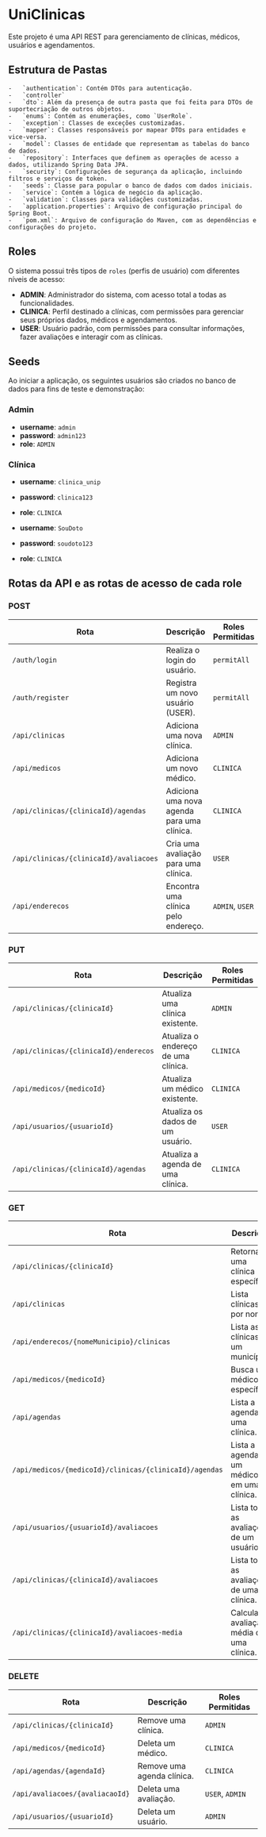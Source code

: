 # UniClinicas

Este projeto é uma API REST para gerenciamento de clínicas, médicos, usuários e agendamentos.

## Estrutura de Pastas

    -   `authentication`: Contém DTOs para autenticação.
    -   `controller`
    -   `dto`: Além da presença de outra pasta que foi feita para DTOs de suportecriação de outros objetos.
    -   `enums`: Contém as enumerações, como `UserRole`.
    -   `exception`: Classes de exceções customizadas.
    -   `mapper`: Classes responsáveis por mapear DTOs para entidades e vice-versa.
    -   `model`: Classes de entidade que representam as tabelas do banco de dados.
    -   `repository`: Interfaces que definem as operações de acesso a dados, utilizando Spring Data JPA.
    -   `security`: Configurações de segurança da aplicação, incluindo filtros e serviços de token.
    -   `seeds`: Classe para popular o banco de dados com dados iniciais.
    -   `service`: Contém a lógica de negócio da aplicação.
    -   `validation`: Classes para validações customizadas.
    -   `application.properties`: Arquivo de configuração principal do Spring Boot.
    -   `pom.xml`: Arquivo de configuração do Maven, com as dependências e configurações do projeto.

## Roles

O sistema possui três tipos de `roles` (perfis de usuário) com diferentes níveis de acesso:

-   **ADMIN**: Administrador do sistema, com acesso total a todas as funcionalidades.
-   **CLINICA**: Perfil destinado a clínicas, com permissões para gerenciar seus próprios dados, médicos e agendamentos.
-   **USER**: Usuário padrão, com permissões para consultar informações, fazer avaliações e interagir com as clínicas.

## Seeds

Ao iniciar a aplicação, os seguintes usuários são criados no banco de dados para fins de teste e demonstração:

### Admin

-   **username**: `admin`
-   **password**: `admin123`
-   **role**: `ADMIN`

### Clínica

-   **username**: `clinica_unip`
-   **password**: `clinica123`
-   **role**: `CLINICA`

-   **username**: `SouDoto`
-   **password**: `soudoto123`
-   **role**: `CLINICA`

## Rotas da API e as rotas de acesso de cada role

### POST

| Rota                                           | Descrição                                         | Roles Permitidas |
| ---------------------------------------------- | ------------------------------------------------- | ---------------- |
| `/auth/login`                                  | Realiza o login do usuário.                       | `permitAll`      |
| `/auth/register`                               | Registra um novo usuário (USER).                  | `permitAll`      |
| `/api/clinicas`                                | Adiciona uma nova clínica.                        | `ADMIN`          |
| `/api/medicos`                                 | Adiciona um novo médico.                          | `CLINICA`        |
| `/api/clinicas/{clinicaId}/agendas`            | Adiciona uma nova agenda para uma clínica.        | `CLINICA`        |
| `/api/clinicas/{clinicaId}/avaliacoes`         | Cria uma avaliação para uma clínica.              | `USER`           |
| `/api/enderecos`                               | Encontra uma clínica pelo endereço.               | `ADMIN`, `USER`  |

### PUT

| Rota                                 | Descrição                                 | Roles Permitidas |
| ------------------------------------ | ----------------------------------------- | ---------------- |
| `/api/clinicas/{clinicaId}`          | Atualiza uma clínica existente.           | `ADMIN`          |
| `/api/clinicas/{clinicaId}/enderecos` | Atualiza o endereço de uma clínica.       | `CLINICA`        |
| `/api/medicos/{medicoId}`            | Atualiza um médico existente.             | `CLINICA`        |
| `/api/usuarios/{usuarioId}`          | Atualiza os dados de um usuário.          | `USER`           |
| `/api/clinicas/{clinicaId}/agendas`  | Atualiza a agenda de uma clínica.         | `CLINICA`        |

### GET

| Rota                                                           | Descrição                                          | Roles Permitidas        |
| -------------------------------------------------------------- | -------------------------------------------------- | ----------------------- |
| `/api/clinicas/{clinicaId}`                                    | Retorna uma clínica específica.                    | `ADMIN`, `CLINICA`, `USER` |
| `/api/clinicas`                                                | Lista clínicas por nome.                           | `ADMIN`, `USER`         |
| `/api/enderecos/{nomeMunicipio}/clinicas`                      | Lista as clínicas de um município.                 | `ADMIN`, `USER`         |
| `/api/medicos/{medicoId}`                                      | Busca um médico específico.                        | `CLINICA`, `USER`       |
| `/api/agendas`                                                 | Lista a agenda de uma clínica.                     | `USER`                  |
| `/api/medicos/{medicoId}/clinicas/{clinicaId}/agendas`         | Lista a agenda de um médico em uma clínica.        | `ADMIN`, `USER`         |
| `/api/usuarios/{usuarioId}/avaliacoes`                         | Lista todas as avaliações de um usuário.           | `ADMIN`                 |
| `/api/clinicas/{clinicaId}/avaliacoes`                         | Lista todas as avaliações de uma clínica.          | `USER`                  |
| `/api/clinicas/{clinicaId}/avaliacoes-media`                   | Calcula a avaliação média de uma clínica.          | `USER`, `CLINICA`       |

### DELETE

| Rota                           | Descrição                    | Roles Permitidas |
| ------------------------------ | ---------------------------- | ---------------- |
| `/api/clinicas/{clinicaId}`    | Remove uma clínica.          | `ADMIN`          |
| `/api/medicos/{medicoId}`      | Deleta um médico.            | `CLINICA`        |
| `/api/agendas/{agendaId}`      | Remove uma agenda clínica.   | `CLINICA`        |
| `/api/avaliacoes/{avaliacaoId}` | Deleta uma avaliação.        | `USER`, `ADMIN`  |
| `/api/usuarios/{usuarioId}`    | Deleta um usuário.           | `ADMIN`  |
